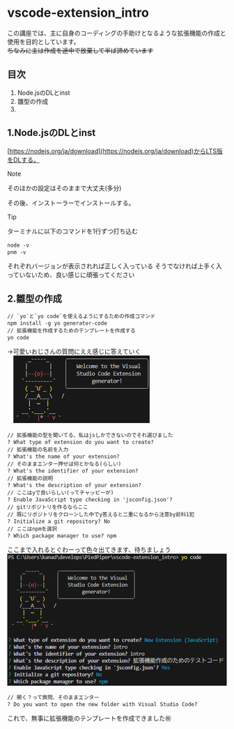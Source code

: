 # vscode-extension_intro

この講座では、主に自身のコーディングの手助けとなるような拡張機能の作成と使用を目的としています。  
~~ちなみに主は作成を途中で放棄して半ば諦めています~~



## 目次
1. Node.jsのDLとinst  
2. 雛型の作成
3. 



## 1.Node.jsのDLとinst

[https://nodejs.org/ja/download](https://nodejs.org/ja/download)からLTS版をDLする。

> [!NOTE]
> そのほかの設定はそのままで大丈夫(多分)

その後、インストーラーでインストールする。

> [!TIP]
> ターミナルに以下のコマンドを1行ずつ打ち込む
> ```
> node -v
> pnm -v
> ```
> それぞれバージョンが表示されれば正しく入っている
> そうでなければ上手く入っていないため、良い感じに頑張ってください



## 2.雛型の作成

```
// `yo`と`yo code`を使えるようにするための作成コマンド
npm install -g yo generator-code
// 拡張機能を作成するためのテンプレートを作成する
yo code
```
→可愛いおじさんの質問にええ感じに答えていく  
　![カワおじ](./images/kawaozi.png)

```
// 拡張機能の型を聞いてる、私はjsしかできないのでそれ選びました
? What type of extension do you want to create?
// 拡張機能の名前を入力
? What's the name of your extension?
// そのままエンター押せば何とかなる(らしい)
? What's the identifier of your extension?
// 拡張機能の説明
? What's the description of your extension?
// ここはyで良いらしい(ってチャッピーが)
? Enable JavaScript type checking in 'jsconfig.json'?
// gitリポジトリを作るならここ
// 既にリポジトリをクローンした中でy答えると二重になるから注意by前科1犯
? Initialize a git repository? No
// ここはnpmを選択
? Which package manager to use? npm
```

ここまで入れるとぐわーって色々出てきます、待ちましょう  
![主のスクショ](./images/questions.png)

```
// 開く？って質問、そのままエンター
? Do you want to open the new folder with Visual Studio Code?
```

これで、無事に拡張機能のテンプレートを作成できました㊗